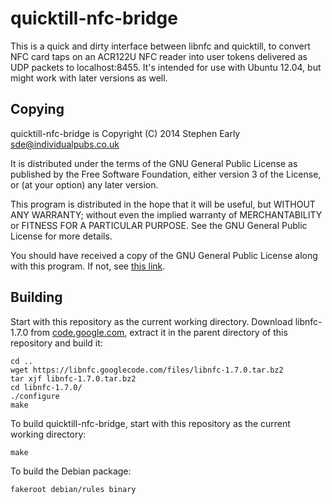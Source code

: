 quicktill-nfc-bridge
====================

This is a quick and dirty interface between libnfc and quicktill, to
convert NFC card taps on an ACR122U NFC reader into user tokens
delivered as UDP packets to localhost:8455.  It's intended for use
with Ubuntu 12.04, but might work with later versions as well.

Copying
-------

quicktill-nfc-bridge is Copyright (C) 2014 Stephen Early <sde@individualpubs.co.uk>

It is distributed under the terms of the GNU General Public License
as published by the Free Software Foundation, either version 3
of the License, or (at your option) any later version.

This program is distributed in the hope that it will be useful, but
WITHOUT ANY WARRANTY; without even the implied warranty of
MERCHANTABILITY or FITNESS FOR A PARTICULAR PURPOSE.  See the GNU
General Public License for more details.

You should have received a copy of the GNU General Public License
along with this program.  If not, see [this
link](http://www.gnu.org/licenses/).

Building
--------

Start with this repository as the current working directory.  Download
libnfc-1.7.0 from
[code.google.com](https://code.google.com/p/libnfc/downloads/detail?name=libnfc-1.7.0.tar.bz2),
extract it in the parent directory of this repository and build it:

    cd ..
    wget https://libnfc.googlecode.com/files/libnfc-1.7.0.tar.bz2
    tar xjf libnfc-1.7.0.tar.bz2
    cd libnfc-1.7.0/
    ./configure
    make

To build quicktill-nfc-bridge, start with this repository as the
current working directory:

    make

To build the Debian package:

    fakeroot debian/rules binary
